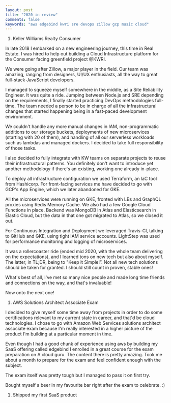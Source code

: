 ```yaml
---
layout: post
title: "2020 in review"
comments: false
keywords: "aws edgebind kwri sre devops zillow gcp music cloud"
---
```


1.  Keller Williams Realty Consumer

In late 2018 I embarked on a new engineering journey, this time in Real Estate. I was hired to help out building a Cloud Infrastructure platform for the Consumer facing greenfield project @KWRI.

We were going after Zillow, a major player in the field. Our team was amazing, ranging from designers, UI/UX enthusiasts, all the way to great full-stack JavaScript developers.

I managed to squeeze myself somewhere in the middle, as a Site Reliability Engineer. It was quite a ride. Jumping between Node.js and SRE depending on the requirements, I finally started practicing DevOps methodologies full-time. The team needed a person to be in charge of all the infrastructural changes that started happening being in a fast-paced development environment.

We couldn't handle any more manual changes in IAM, non-programmatic additions to our storage buckets, deployments of new microservices (starting with 20 of them), and handling of all our serverless workloads such as lambdas and managed dockers. I decided to take full responsibility of those tasks.

I also decided to fully integrate with KW teams on separate projects to reuse their infrastructural patterns. You definitely don't want to introduce yet another methodology if there's an existing, working one already in-place. 

To deploy all infrastructure configuration we used Terraform, an laC tool from Hashicorp. For front-facing services me have decided to go with GCP's App Engine, which we later abandoned for GKE.

All the microservices were running on GKE, fronted with LBs and GraphQL proxies using Redis Memory Cache. We also had a few Google Cloud Functions in place. Backend was MongoDB in Atlas and Elasticsearch in Elastic Cloud, but the data in that one got migrated to Atlas, so we closed it out.

For Continuous Integration and Deployment we leveraged Travis-Cl, talking to GitHub and GKE, using tight IAM service accounts. LightStep was used for performance monitoring and logging of microservices.

It was a rollercoaster ride (ended mid 2020, with the whole team delivering on the expectations), and I learned tons on new tech but also about myself. The latter, in TL;DR, being to "Keep it Simple!”. Not all new tech solutions should be taken for granted. I should still count in proven, stable ones!

What's best of all, I've met so many nice people and made long time friends and connections on the way, and that's invaluable!

Now onto the next one!

1.  AWS Solutions Architect Associate Exam

I decided to give myself some time away from projects in order to do some certifications relevant to my current state in career, and that'd be cloud technologies.
I chose to go with Amazon Web Services solutions architect associate exam because I'm really interested in a higher picture of the product I'm building at a particular moment in time.

Even though I had a good chunk of experience using aws by building my SaaS offering called edgebind I enrolled in a great course for the exam preparation on A cloud guru. The content there is pretty amazing. Took me about a month to prepare for the exam and feel confident enough with the subject.

The exam itself was pretty tough but I managed to pass it on first try.

Bought myself a beer in my favourite bar right after the exam to celebrate. :)

1.  Shipped my first SaaS product
